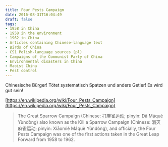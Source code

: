 ```yaml
---
title: Four Pests Campaign
date: 2016-08-31T16:04:49
draft: false
tags:
- 1958 in China
- 1958 in the environment
- 1962 in China
- Articles containing Chinese-language text
- Birds of China
- CS1 Polish-language sources (pl)
- Campaigns of the Communist Party of China
- Environmental disasters in China
- Maoist China
- Pest control
---
```


Chinesische Bürger! Tötet systematisch Spatzen und anders Getier! Es wird
gut sein!

[https://en.wikipedia.org/wiki/Four_Pests_Campaign](https://en.wikipedia.org/wiki/Four_Pests_Campaign)

> The Great Sparrow Campaign (Chinese: 打麻雀运动; pinyin: Dǎ Máquè
> Yùndòng) also known as the Kill a Sparrow Campaign (Chinese:
> 消灭麻雀运动; pinyin: Xiāomiè Máquè Yùndòng), and officially, the Four
> Pests Campaign was one of the first actions taken in the Great Leap
> Forward from 1958 to 1962.
